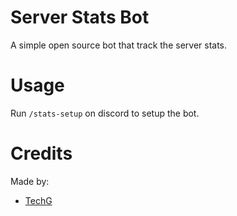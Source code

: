# Server Stats Bot
A simple open source bot that track the server stats.

# Usage
Run ```/stats-setup``` on discord to setup the bot.

# Credits
Made by:
* [TechG](https://github.com/TechG2)
